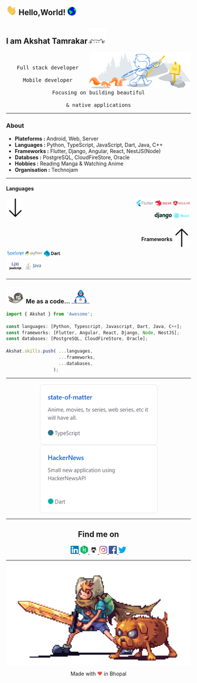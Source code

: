 <h2>
  <img alt="Hello" src="https://raw.githubusercontent.com/dev-akshat/dev-akshat/master/assets/others/Hi.gif" width="29px"> 
  Hello,World!
  <img alt="Earth" src="https://raw.githubusercontent.com/dev-akshat/dev-akshat/master/assets/others/Earth.gif" width="24px"/>
</h2>

<h2>
    I am Akshat Tamrakar<img alt="Cat" src="https://raw.githubusercontent.com/dev-akshat/dev-akshat/master/assets/others/giphy.webp" width="50">
</h2>

<img width="55%" align="right" alt="Bootcamp" src="https://raw.githubusercontent.com/dev-akshat/dev-akshat/205cd419e267555342c19acff3a7428c6e226191/assets/others/git-header.svg"/>

<p align="center">
  <samp>
    <br><br>
    Full stack developer
    <br><br>
    Mobile developer 
    <br><br>
    Focusing on building beautiful
    <br><br> 
    & native applications
  </samp>
</p>

<hr/>

### About

- **Plateforms :** Android, Web, Server
- **Languages :** Python, TypeScript, JavaScript, Dart, Java, C++
- **Frameworks :** Flutter, Django, Angular, React, NestJS(Node)
- **Databses :** PostgreSQL, CloudFireStore, Oracle
- **Hobbies :** Reading Manga & Watching Anime
- **Organisation :** Technojam

<hr/>
<p align="left" >
<h4 align="left">Languages</h4>
<img  align="left" alt="ArrowDownward" width="10%" src="https://raw.githubusercontent.com/dev-akshat/dev-akshat/205cd419e267555342c19acff3a7428c6e226191/assets/others/Arrow_Downward.svg"/>
  <img align="right" alt="Angular" width="10%" src="https://raw.githubusercontent.com/dev-akshat/dev-akshat/master/assets/frameworks/angular-ar21.svg"/>
 <img width="10%" alt="NestJS" align="right" src="https://raw.githubusercontent.com/dev-akshat/dev-akshat/master/assets/frameworks/nestjs-ar21.svg"/>
  <img width="10%" alt="Flutter" align="right" src="https://raw.githubusercontent.com/dev-akshat/dev-akshat/master/assets/frameworks/flutterio-ar21.svg"/>
  <br />
  <br />
 <img width="10%" alt="React" align="right" src="https://raw.githubusercontent.com/dev-akshat/dev-akshat/master/assets/frameworks/reactjs-ar21.svg">
  <img width="10%" alt="Django" align="right" src="https://raw.githubusercontent.com/dev-akshat/dev-akshat/master/assets/frameworks/djangoproject-ar21.svg"/>

</p>

<p  align="right" >
  <br/>
  <br/>
  <img  align="right" alt="ArrowUpward" width="10%" src="https://raw.githubusercontent.com/dev-akshat/dev-akshat/205cd419e267555342c19acff3a7428c6e226191/assets/others/Arrow_Upward.svg"/>
  <h4 align="right">Frameworks</h4>
  <img  align="left" alt="TypeScript" width="10%" src="https://raw.githubusercontent.com/dev-akshat/dev-akshat/master/assets/languages/typescriptlang-ar21.svg"/>
  <img  align="left" alt="Python" width="10%" src="https://raw.githubusercontent.com/dev-akshat/dev-akshat/master/assets/languages/python-ar21.svg"/>
  <img align="left" alt="Dart" width="10%" src="https://raw.githubusercontent.com/dev-akshat/dev-akshat/master/assets/languages/dartlang-ar21.svg"/>
  <br />
  <br />
  <img  align="left" alt="JavaScript" width="10%" src="https://raw.githubusercontent.com/dev-akshat/dev-akshat/master/assets/languages/javascript-ar21.svg">
  <img  align="left" alt="Java" width="10%" src="https://raw.githubusercontent.com/dev-akshat/dev-akshat/master/assets/languages/java-ar21.svg"/>
  <br />
  <br />
</p>

<hr/>

### <img src="https://raw.githubusercontent.com/dev-akshat/dev-akshat/master/assets/others/astro_cat.webp" width="50"> Me as a code... <img src="https://raw.githubusercontent.com/dev-akshat/dev-akshat/master/assets/others/developer.gif" width="50">

```javascript
import { Akshat } from 'Awesome';

const languages: [Python, Typescript, Javascript, Dart, Java, C++];
const frameworks: [Flutter, Angular, React, Django, Node, NestJS];
const databases: [PostgreSQL, CloudFireStore, Oracle];

Akshat.skills.push( ...languages,
                    ...frameworks,
                    ...databases,
                  );

```

<hr/>

<!-- Its main projects -->
<p align="center">
  <a href="https://github.com/dev-akshat/state-of-matter">
    <img align="center" alt="StateOfMatter" src="https://raw.githubusercontent.com/dev-akshat/dev-akshat/master/assets/others/rep2.png" />
  </a>
  <a href="https://github.com/dev-akshat/HackerNews">
    <img align="center" alt="HackerNews" src="https://raw.githubusercontent.com/dev-akshat/dev-akshat/master/assets/others/rep1.png" />
  </a>
</p>

<hr/>

<h2 align="center">Find me on</h2>

<p align="center">

  <a href="https://www.linkedin.com/in/akshat-tamrakar">
    <img  alt="Linkedin" width="22px" src="https://raw.githubusercontent.com/dev-akshat/dev-akshat/master/assets/social/Linkedin.svg"/>

  <a href="https://www.hackerrank.com/dev_akshat">
    <img  alt="HackerRank" width="22px" src="https://raw.githubusercontent.com/dev-akshat/dev-akshat/master/assets/social/HackerRank.svg"/>
  </a>
  
  <a href="https://github.com/dev-akshat">
    <img alt="GitHub" width="22px" src="https://raw.githubusercontent.com/dev-akshat/dev-akshat/master/assets/social/GitHub.svg"/>
  </a>

  <a href="https://www.instagram.com/a.k.s.h.a.t">
    <img  alt="Instagram" width="22px" src="https://raw.githubusercontent.com/dev-akshat/dev-akshat/master/assets/social/Instagram.svg"/>
  </a>

  <a href="https://www.facebook.com/i.am.akshat.tamrakar">
    <img alt="Facebook" width="22px" src="https://raw.githubusercontent.com/dev-akshat/dev-akshat/master/assets/social/Facebook.svg"/>
  </a>

  <a href="https://twitter.com/AkshatTamraka12">
    <img alt="Twitter" width="22px" src="https://raw.githubusercontent.com/dev-akshat/dev-akshat/master/assets/social/Twitter.svg"/>
  </a>

</p>

<hr/>



<p align="center">
  <img align="center" alt="AdventureTime" src="https://raw.githubusercontent.com/dev-akshat/dev-akshat/master/assets/others/adventure_time.gif"/>
</p>

<p align="center">
  Made with
  <span style="color:#e25555">♥</span>
  in Bhopal
</p>
